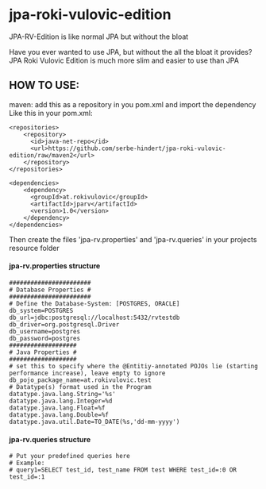 # jpa-roki-vulovic-edition
JPA-RV-Edition is like normal JPA but without the bloat

Have you ever wanted to use JPA, but without the all the bloat it provides?
JPA Roki Vulovic Edition is much more slim and easier to use than JPA


## HOW TO USE:
maven: add this as a repository in you pom.xml and import the dependency
Like this in your pom.xml:

```
<repositories>
    <repository>
      <id>java-net-repo</id>
      <url>https://github.com/serbe-hindert/jpa-roki-vulovic-edition/raw/maven2</url>
    </repository>
</repositories>
    
<dependencies>
    <dependency>
      <groupId>at.rokivulovic</groupId>
      <artifactId>jparv</artifactId>
      <version>1.0</version>
    </dependency>
</dependencies>
```

Then create the files 'jpa-rv.properties' and 'jpa-rv.queries' in your projects resource folder

#### jpa-rv.properties structure
```
#######################
# Database Properties #
#######################
# Define the Database-System: [POSTGRES, ORACLE]
db_system=POSTGRES
db_url=jdbc:postgresql://localhost:5432/rvtestdb
db_driver=org.postgresql.Driver
db_username=postgres
db_password=postgres
###################
# Java Properties #
###################
# set this to specify where the @Entitiy-annotated POJOs lie (starting performance increase), leave empty to ignore
db_pojo_package_name=at.rokivulovic.test
# Datatype(s) format used in the Program
datatype.java.lang.String='%s'
datatype.java.lang.Integer=%d
datatype.java.lang.Float=%f
datatype.java.lang.Double=%f
datatype.java.util.Date=TO_DATE(%s,'dd-mm-yyyy')
```

#### jpa-rv.queries structure
```
# Put your predefined queries here
# Example:
# query1=SELECT test_id, test_name FROM test WHERE test_id=:0 OR test_id=:1
```

